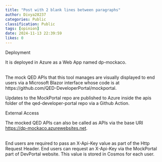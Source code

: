 ```yaml
---
title: "Post with 2 blank lines between paragraphs"
author: Divya28237
categories: Public
classification: Public
tags: [opinion]
date: 2024-11-13 22:39:59 
likes: 0
---
```


Deployment

It is deployed in Azure as a Web App named dp-mockaco.

<br>
The mock QED APIs that this tool manages are visually displayed to end users via a Microsoft Blazor interface whose code is at https://github.com/QED-DeveloperPortal/mockportal.

Updates to the MockPortal repo are published to Azure inside the apis folder of the qed-developer-portal repo via a Github Action.

External Access

The mocked QED APIs can also be called as APIs via the base URI https://dp-mockaco.azurewebsites.net.

<br>
End users are required to pass an X-Api-Key value as part of the Http Request Header. End users can request an X-Api-Key via the MockPortal part of DevPortal website. This value is stored in Cosmos for each user.